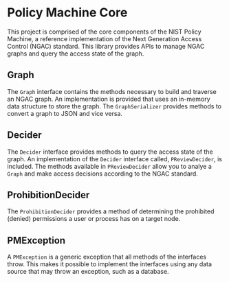 # Policy Machine Core

This project is comprised of the core components of the NIST Policy Machine, a reference implementation of the Next Generation Access Control (NGAC) standard. This library provides APIs to manage NGAC graphs and query the access state of the graph.

## Graph
The `Graph` interface contains the methods necessary to build and traverse an NGAC graph.  An implementation is provided that uses an in-memory data structure to store the graph.  The `GraphSerializer` provides methods to convert a graph to JSON and vice versa.

## Decider
The `Decider` interface provides methods to query the access state of the graph. An implementation of the `Decider` interface called, `PReviewDecider`, is included.  The methods available in `PReviewDecider` allow you to analye a `Graph` and make access decisions according to the NGAC standard. 

## ProhibitionDecider
The `ProhibitionDecider` provides a method of determining the prohibited (denied) permissions a user or process has on a target node.

## PMException
A `PMException` is a generic exception that all methods of the interfaces throw.  This makes it possible to implement the interfaces using any data source that may throw an exception, such as a database.
